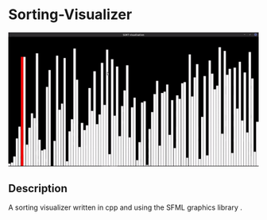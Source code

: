 # Sorting-Visualizer
![Demo CountPages alpha](Demo/insertion.gif)
## Description
A sorting visualizer written in cpp and using the SFML graphics library .